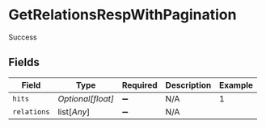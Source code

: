 # GetRelationsRespWithPagination

Success


## Fields

| Field              | Type               | Required           | Description        | Example            |
| ------------------ | ------------------ | ------------------ | ------------------ | ------------------ |
| `hits`             | *Optional[float]*  | :heavy_minus_sign: | N/A                | 1                  |
| `relations`        | list[*Any*]        | :heavy_minus_sign: | N/A                |                    |